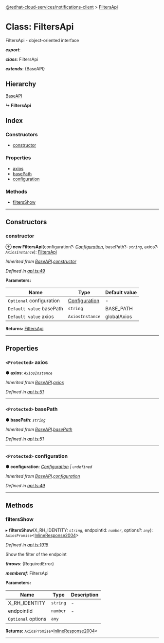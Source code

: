 [@redhat-cloud-services/notifications-client](../README.md) > [FiltersApi](../classes/filtersapi.md)

# Class: FiltersApi

FiltersApi - object-oriented interface

*__export__*: 

*__class__*: FiltersApi

*__extends__*: {BaseAPI}

## Hierarchy

 [BaseAPI](baseapi.md)

**↳ FiltersApi**

## Index

### Constructors

* [constructor](filtersapi.md#constructor)

### Properties

* [axios](filtersapi.md#axios)
* [basePath](filtersapi.md#basepath)
* [configuration](filtersapi.md#configuration)

### Methods

* [filtersShow](filtersapi.md#filtersshow)

---

## Constructors

<a id="constructor"></a>

###  constructor

⊕ **new FiltersApi**(configuration?: *[Configuration](configuration.md)*, basePath?: *`string`*, axios?: *`AxiosInstance`*): [FiltersApi](filtersapi.md)

*Inherited from [BaseAPI](baseapi.md).[constructor](baseapi.md#constructor)*

*Defined in [api.ts:49](https://github.com/karelhala/javascript-clients/blob/master/packages/hooks/api.ts#L49)*

**Parameters:**

| Name | Type | Default value |
| ------ | ------ | ------ |
| `Optional` configuration | [Configuration](configuration.md) | - |
| `Default value` basePath | `string` |  BASE_PATH |
| `Default value` axios | `AxiosInstance` |  globalAxios |

**Returns:** [FiltersApi](filtersapi.md)

___

## Properties

<a id="axios"></a>

### `<Protected>` axios

**● axios**: *`AxiosInstance`*

*Inherited from [BaseAPI](baseapi.md).[axios](baseapi.md#axios)*

*Defined in [api.ts:51](https://github.com/karelhala/javascript-clients/blob/master/packages/hooks/api.ts#L51)*

___
<a id="basepath"></a>

### `<Protected>` basePath

**● basePath**: *`string`*

*Inherited from [BaseAPI](baseapi.md).[basePath](baseapi.md#basepath)*

*Defined in [api.ts:51](https://github.com/karelhala/javascript-clients/blob/master/packages/hooks/api.ts#L51)*

___
<a id="configuration"></a>

### `<Protected>` configuration

**● configuration**: *[Configuration](configuration.md) \| `undefined`*

*Inherited from [BaseAPI](baseapi.md).[configuration](baseapi.md#configuration)*

*Defined in [api.ts:49](https://github.com/karelhala/javascript-clients/blob/master/packages/hooks/api.ts#L49)*

___

## Methods

<a id="filtersshow"></a>

###  filtersShow

▸ **filtersShow**(X_RH_IDENTITY: *`string`*, endpointId: *`number`*, options?: *`any`*): `AxiosPromise`<[InlineResponse2004](../interfaces/inlineresponse2004.md)>

*Defined in [api.ts:1918](https://github.com/karelhala/javascript-clients/blob/master/packages/hooks/api.ts#L1918)*

Show the filter of the endpoint

*__throws__*: {RequiredError}

*__memberof__*: FiltersApi

**Parameters:**

| Name | Type | Description |
| ------ | ------ | ------ |
| X_RH_IDENTITY | `string` |  \- |
| endpointId | `number` |  \- |
| `Optional` options | `any` |

**Returns:** `AxiosPromise`<[InlineResponse2004](../interfaces/inlineresponse2004.md)>

___

